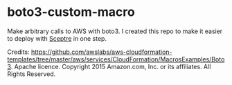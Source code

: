 # boto3-custom-macro

Make arbitrary calls to AWS with boto3. I created this repo to make it easier to deploy with [Sceptre](https://github.com/cloudreach/sceptre) in one step.

Credits: https://github.com/awslabs/aws-cloudformation-templates/tree/master/aws/services/CloudFormation/MacrosExamples/Boto3. Apache licence. Copyright 2015 Amazon.com, Inc. or its affiliates. All Rights Reserved. 

